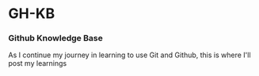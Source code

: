 # GH-KB
### Github Knowledge Base
As I continue my journey in learning to use Git and Github, this is where I'll post my learnings
